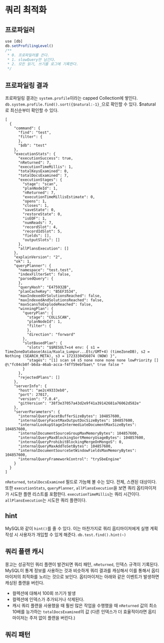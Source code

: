 # 쿼리 최적화

## 프로파일러

```javascript
use [db]
db.setProfilingLevel()
/**
 * 0. 프로파일러를 끈다.
 * 1. slowQuery만 남긴다.
 * 2. 모든 읽기, 쓰기를 로그에 기록한다.
 */
```

## 프로파일링 결과
프로파일링 결과는 `system.profile`이라는 capped Collection에 쌓인다. `db.system.profile.find().sort({$natural:-1}_`으로 확인할 수 있다.
$natural로 최신순부터 확인할 수 있다.


```mongodb-json
[
  {
    "command": {
      "find": "test",
      "filter": {
      },
      "$db": "test"
    },
    "executionStats": {
      "executionSuccess": true,
      "nReturned": 7,
      "executionTimeMillis": 1,
      "totalKeysExamined": 0,
      "totalDocsExamined": 7,
      "executionStages": {
        "stage": "scan",
        "planNodeId": 1,
        "nReturned": 7,
        "executionTimeMillisEstimate": 0,
        "opens": 1,
        "closes": 1,
        "saveState": 0,
        "restoreState": 0,
        "isEOF": 1,
        "numReads": 7,
        "recordSlot": 4,
        "recordIdSlot": 5,
        "fields": [],
        "outputSlots": []
      },
      "allPlansExecution": []
    },
    "explainVersion": "2",
    "ok": 1,
    "queryPlanner": {
      "namespace": "test.test",
      "indexFilterSet": false,
      "parsedQuery": {
      },
      "queryHash": "E475932B",
      "planCacheKey": "B5EF3534",
      "maxIndexedOrSolutionsReached": false,
      "maxIndexedAndSolutionsReached": false,
      "maxScansToExplodeReached": false,
      "winningPlan": {
        "queryPlan": {
          "stage": "COLLSCAN",
          "planNodeId": 1,
          "filter": {
          },
          "direction": "forward"
        },
        "slotBasedPlan": {
          "slots": "$$RESULT=s4 env: { s1 = TimeZoneDatabase(Asia/Kuala_Lumpur...Etc/GMT+4) (timeZoneDB), s2 = Nothing (SEARCH_META), s3 = 1723330456074 (NOW) }",
          "stages": "[1] scan s4 s5 none none none none lowPriority [] @\"fc04cb0f-b6da-46ab-acca-f4ff59ebfbae\" true false "
        }
      },
      "rejectedPlans": []
    },
    "serverInfo": {
      "host": "ae2c49333eb0",
      "port": 27017,
      "version": "7.0.4",
      "gitVersion": "38f3e37057a43d2e9f41a39142681a76062d582e"
    },
    "serverParameters": {
      "internalQueryFacetBufferSizeBytes": 104857600,
      "internalQueryFacetMaxOutputDocSizeBytes": 104857600,
      "internalLookupStageIntermediateDocumentMaxSizeBytes": 104857600,
      "internalDocumentSourceGroupMaxMemoryBytes": 104857600,
      "internalQueryMaxBlockingSortMemoryUsageBytes": 104857600,
      "internalQueryProhibitBlockingMergeOnMongoS": 0,
      "internalQueryMaxAddToSetBytes": 104857600,
      "internalDocumentSourceSetWindowFieldsMaxMemoryBytes": 104857600,
      "internalQueryFrameworkControl": "trySbeEngine"
    }
  }
]
```
`nReturned`, `totalDocsExamined` 필드로 가늠해 볼 수는 있다. 전체, 스캔된 대상이다. 또한 `executionStats`, `queryPlanner`, `allPlansExecution`을 보면
쿼리 옵티마이저가 시도한 플랜 리스트를 포함한다. `executionTimeMillis`는 쿼리 시간이다.
`allPlansExecution`는 시도한 쿼리 플랜이다.

## hint
MySQL와 같이 `hint()`를 줄 수 있다. 이는 마찬가지로 쿼리 옵티마이저에게 실행 계획 작성 시 사용자가 개입할 수 있게 해준다.
`db.test.find().hint(~)`


## 쿼리 플랜 캐시

몽고는 성공적인 쿼리 플랜이 발견되면 쿼리 패턴, `nReturned`, 인덱스 규격이 기록된다. MySQL이 통계 정보를 사용하는 것과 비슷하게 쿼리 결과를 캐싱해서 
이를 통해서 옵티마이저의 최적화를 노리는 것으로 보인다. 옵티마이저는 아래와 같은 이벤트가 발생하면 캐싱된 플랜을 버린다.

- 컬렉션에 대해서 100회 쓰기가 발생
- 컬렉션에 인덱스가 추가되거나 삭제된다.
- 캐시 쿼리 플랜을 사용했을 때 훨씬 많은 작업을 수행했을 때 `nReturned` 값의 최소 10배를 능가하는 `totalDocsExamined`의 값 (다른 인덱스가 더 효율적이라면 옵티마이저는 주저 없이 플랜을 버린다.)

## 쿼리 패턴